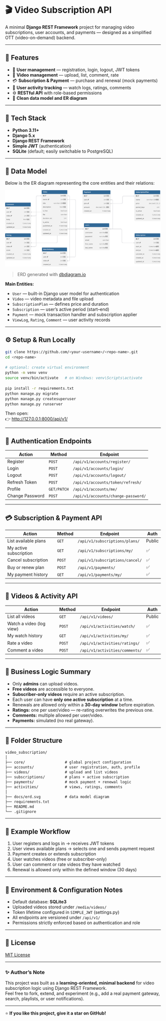 # 🎬 Video Subscription API

A minimal **Django REST Framework** project for managing video subscriptions, user accounts, and payments — designed as a simplified OTT (video-on-demand) backend.

---

## 🚀 Features

- 🔐 **User management** — registration, login, logout, JWT tokens  
- 🎥 **Video management** — upload, list, comment, rate  
- 💳 **Subscription & Payment** — purchase and renewal (mock payments)  
- 🧾 **User activity tracking** — watch logs, ratings, comments  
- ⚙️ **RESTful API** with role-based permissions  
- 📅 **Clean data model and ER diagram**

---

## 🧩 Tech Stack

- **Python 3.11+**
- **Django 5.x**
- **Django REST Framework**
- **Simple JWT** (authentication)
- **SQLite** (default; easily switchable to PostgreSQL)

---

## 🧱 Data Model

Below is the ER diagram representing the core entities and their relations:

![ERD](docs/erd.svg)

> ERD generated with [dbdiagram.io](https://dbdiagram.io)

**Main Entities:**
- `User` — built-in Django user model for authentication  
- `Video` — video metadata and file upload  
- `SubscriptionPlan` — defines price and duration  
- `Subscription` — user’s active period (start–end)  
- `Payment` — mock transaction handler and subscription applier  
- `ViewLog`, `Rating`, `Comment` — user activity records  

---

## ⚙️ Setup & Run Locally

```bash
git clone https://github.com/<your-username>/<repo-name>.git
cd <repo-name>

# optional: create virtual environment
python -m venv venv
source venv/bin/activate   # on Windows: venv\Scripts\activate

pip install -r requirements.txt
python manage.py migrate
python manage.py createsuperuser
python manage.py runserver
```

Then open:  
👉 http://127.0.0.1:8000/api/v1/

---

## 🔑 Authentication Endpoints

| Action | Method | Endpoint |
|--------|---------|----------|
| Register | `POST` | `/api/v1/accounts/register/` |
| Login | `POST` | `/api/v1/accounts/login/` |
| Logout | `POST` | `/api/v1/accounts/logout/` |
| Refresh Token | `POST` | `/api/v1/accounts/token/refresh/` |
| Profile | `GET/PATCH` | `/api/v1/accounts/me/` |
| Change Password | `POST` | `/api/v1/accounts/change-password/` |

---

## 💳 Subscription & Payment API

| Action | Method | Endpoint | Auth |
|--------|---------|----------|------|
| List available plans | `GET` | `/api/v1/subscriptions/plans/` | Public |
| My active subscription | `GET` | `/api/v1/subscriptions/my/` | ✅ |
| Cancel subscription | `POST` | `/api/v1/subscriptions/cancel/` | ✅ |
| Buy or renew plan | `POST` | `/api/v1/payments/` | ✅ |
| My payment history | `GET` | `/api/v1/payments/my/` | ✅ |

---

## 🎥 Videos & Activity API

| Action | Method | Endpoint | Auth |
|--------|---------|----------|------|
| List all videos | `GET` | `/api/v1/videos/` | Public |
| Watch a video (log view) | `POST` | `/api/v1/activities/watch/` | ✅ |
| My watch history | `GET` | `/api/v1/activities/my/` | ✅ |
| Rate a video | `POST` | `/api/v1/activities/ratings/` | ✅ |
| Comment a video | `POST` | `/api/v1/activities/comments/` | ✅ |

---

## 🧠 Business Logic Summary

- Only **admins** can upload videos.  
- **Free videos** are accessible to everyone.  
- **Subscriber-only videos** require an active subscription.  
- Each user can have **only one active subscription** at a time.  
- Renewals are allowed only within a **30-day window** before expiration.  
- **Ratings:** one per user/video — re-rating overwrites the previous one.  
- **Comments:** multiple allowed per user/video.  
- **Payments:** simulated (no real gateway).  

---

## 📂 Folder Structure

```
video_subscription/
│
├── core/                  # global project configuration
├── accounts/              # user registration, auth, profile
├── videos/                # upload and list videos
├── subscriptions/         # plans + active subscription
├── payments/              # mock payment + renewal logic
├── activities/            # views, ratings, comments
│
├── docs/erd.svg           # data model diagram
├── requirements.txt
├── README.md
└── .gitignore
```

---

## 🧩 Example Workflow

1. User registers and logs in → receives JWT tokens  
2. User views available plans → selects one and sends payment request  
3. Payment creates or extends subscription  
4. User watches videos (free or subscriber-only)  
5. User can comment or rate videos they have watched  
6. Renewal is allowed only within the defined window (30 days)

---

## 🧰 Environment & Configuration Notes

- Default database: **SQLite3**  
- Uploaded videos stored under `/media/videos/`  
- Token lifetime configured in `SIMPLE_JWT` (settings.py)  
- All endpoints are versioned under `/api/v1/`  
- Permissions strictly enforced based on authentication and role  

---

## 📝 License

[MIT License](LICENSE)

---

### ✨ Author’s Note

This project was built as a **learning-oriented, minimal backend** for video subscription logic using Django REST Framework.  
Feel free to fork, extend, and experiment (e.g., add a real payment gateway, search, playlists, or user notifications).

---

⭐ **If you like this project, give it a star on GitHub!**
